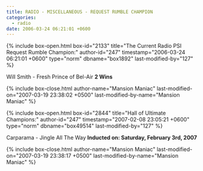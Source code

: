 ```yaml
---
title: RADIO - MISCELLANEOUS - REQUEST RUMBLE CHAMPION
categories:
  - radio
date: 2006-03-24 06:21:01 +0600
---
```

{% include box-open.html box-id="2133" title="The Current Radio PSI Request Rumble Champion:" author-id="247" timestamp="2006-03-24 06:21:01 +0600" type="norm" dbname="box1892" last-modified-by="127" %}
<p>
<table1 />
 Will Smith - Fresh Prince of Bel-Air
<table2 />
 <b>2 Wins</b>
<table3 />
</p>
{% include box-close.html author-name="Mansion Maniac" last-modified-on="2007-03-19 23:38:02 +0500" last-modified-by-name="Mansion Maniac" %}

{% include box-open.html box-id="2844" title="Hall of Ultimate Champions:" author-id="247" timestamp="2007-02-08 23:05:21 +0600" type="norm" dbname="box49514" last-modified-by="127" %}
<p>
<table1 />
 Carparama - Jingle All The Way
<table2 />
 <b>Inducted on: Saturday, February 3rd, 2007</b>
<table3 />
</p>
{% include box-close.html author-name="Mansion Maniac" last-modified-on="2007-03-19 23:38:17 +0500" last-modified-by-name="Mansion Maniac" %}
